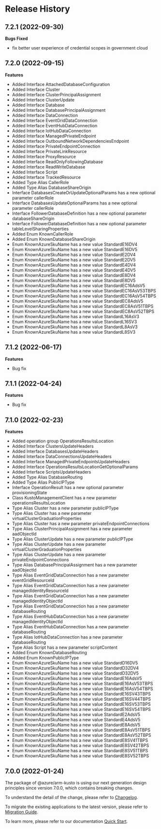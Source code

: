 # Release History

## 7.2.1 (2022-09-30)

**Bugs Fixed**

 -  fix better user experience of credential scopes in government cloud

## 7.2.0 (2022-09-15)
    
**Features**

  - Added Interface AttachedDatabaseConfiguration
  - Added Interface Cluster
  - Added Interface ClusterPrincipalAssignment
  - Added Interface ClusterUpdate
  - Added Interface Database
  - Added Interface DatabasePrincipalAssignment
  - Added Interface DataConnection
  - Added Interface EventGridDataConnection
  - Added Interface EventHubDataConnection
  - Added Interface IotHubDataConnection
  - Added Interface ManagedPrivateEndpoint
  - Added Interface OutboundNetworkDependenciesEndpoint
  - Added Interface PrivateEndpointConnection
  - Added Interface PrivateLinkResource
  - Added Interface ProxyResource
  - Added Interface ReadOnlyFollowingDatabase
  - Added Interface ReadWriteDatabase
  - Added Interface Script
  - Added Interface TrackedResource
  - Added Type Alias CallerRole
  - Added Type Alias DatabaseShareOrigin
  - Interface DatabasesCreateOrUpdateOptionalParams has a new optional parameter callerRole
  - Interface DatabasesUpdateOptionalParams has a new optional parameter callerRole
  - Interface FollowerDatabaseDefinition has a new optional parameter databaseShareOrigin
  - Interface FollowerDatabaseDefinition has a new optional parameter tableLevelSharingProperties
  - Added Enum KnownCallerRole
  - Added Enum KnownDatabaseShareOrigin
  - Enum KnownAzureSkuName has a new value StandardE16DV4
  - Enum KnownAzureSkuName has a new value StandardE16DV5
  - Enum KnownAzureSkuName has a new value StandardE2DV4
  - Enum KnownAzureSkuName has a new value StandardE2DV5
  - Enum KnownAzureSkuName has a new value StandardE4DV4
  - Enum KnownAzureSkuName has a new value StandardE4DV5
  - Enum KnownAzureSkuName has a new value StandardE8DV4
  - Enum KnownAzureSkuName has a new value StandardE8DV5
  - Enum KnownAzureSkuName has a new value StandardEC16AdsV5
  - Enum KnownAzureSkuName has a new value StandardEC16AsV53TBPS
  - Enum KnownAzureSkuName has a new value StandardEC16AsV54TBPS
  - Enum KnownAzureSkuName has a new value StandardEC8AdsV5
  - Enum KnownAzureSkuName has a new value StandardEC8AsV51TBPS
  - Enum KnownAzureSkuName has a new value StandardEC8AsV52TBPS
  - Enum KnownAzureSkuName has a new value StandardL16AsV3
  - Enum KnownAzureSkuName has a new value StandardL16SV3
  - Enum KnownAzureSkuName has a new value StandardL8AsV3
  - Enum KnownAzureSkuName has a new value StandardL8SV3
    
## 7.1.2 (2022-06-17)

**Features**

  - Bug fix   
 
## 7.1.1 (2022-04-24)

**Features**

  - Bug fix   

## 7.1.0 (2022-02-23)
    
**Features**

  - Added operation group OperationsResultsLocation
  - Added Interface ClustersUpdateHeaders
  - Added Interface DatabasesUpdateHeaders
  - Added Interface DataConnectionsUpdateHeaders
  - Added Interface ManagedPrivateEndpointsUpdateHeaders
  - Added Interface OperationsResultsLocationGetOptionalParams
  - Added Interface ScriptsUpdateHeaders
  - Added Type Alias DatabaseRouting
  - Added Type Alias PublicIPType
  - Interface OperationResult has a new optional parameter provisioningState
  - Class KustoManagementClient has a new parameter operationsResultsLocation
  - Type Alias Cluster has a new parameter publicIPType
  - Type Alias Cluster has a new parameter virtualClusterGraduationProperties
  - Type Alias Cluster has a new parameter privateEndpointConnections
  - Type Alias ClusterPrincipalAssignment has a new parameter aadObjectId
  - Type Alias ClusterUpdate has a new parameter publicIPType
  - Type Alias ClusterUpdate has a new parameter virtualClusterGraduationProperties
  - Type Alias ClusterUpdate has a new parameter privateEndpointConnections
  - Type Alias DatabasePrincipalAssignment has a new parameter aadObjectId
  - Type Alias EventGridDataConnection has a new parameter eventGridResourceId
  - Type Alias EventGridDataConnection has a new parameter managedIdentityResourceId
  - Type Alias EventGridDataConnection has a new parameter managedIdentityObjectId
  - Type Alias EventGridDataConnection has a new parameter databaseRouting
  - Type Alias EventHubDataConnection has a new parameter managedIdentityObjectId
  - Type Alias EventHubDataConnection has a new parameter databaseRouting
  - Type Alias IotHubDataConnection has a new parameter databaseRouting
  - Type Alias Script has a new parameter scriptContent
  - Added Enum KnownDatabaseRouting
  - Added Enum KnownPublicIPType
  - Enum KnownAzureSkuName has a new value StandardD16DV5
  - Enum KnownAzureSkuName has a new value StandardD32DV4
  - Enum KnownAzureSkuName has a new value StandardD32DV5
  - Enum KnownAzureSkuName has a new value StandardE16AdsV5
  - Enum KnownAzureSkuName has a new value StandardE16AsV53TBPS
  - Enum KnownAzureSkuName has a new value StandardE16AsV54TBPS
  - Enum KnownAzureSkuName has a new value StandardE16SV43TBPS
  - Enum KnownAzureSkuName has a new value StandardE16SV44TBPS
  - Enum KnownAzureSkuName has a new value StandardE16SV53TBPS
  - Enum KnownAzureSkuName has a new value StandardE16SV54TBPS
  - Enum KnownAzureSkuName has a new value StandardE2AdsV5
  - Enum KnownAzureSkuName has a new value StandardE4AdsV5
  - Enum KnownAzureSkuName has a new value StandardE8AdsV5
  - Enum KnownAzureSkuName has a new value StandardE8AsV51TBPS
  - Enum KnownAzureSkuName has a new value StandardE8AsV52TBPS
  - Enum KnownAzureSkuName has a new value StandardE8SV41TBPS
  - Enum KnownAzureSkuName has a new value StandardE8SV42TBPS
  - Enum KnownAzureSkuName has a new value StandardE8SV51TBPS
  - Enum KnownAzureSkuName has a new value StandardE8SV52TBPS
    
    
## 7.0.0 (2022-01-24)

The package of @azure/arm-kusto is using our next generation design principles since version 7.0.0, which contains breaking changes.

To understand the detail of the change, please refer to [Changelog](https://aka.ms/js-track2-changelog).

To migrate the existing applications to the latest version, please refer to [Migration Guide](https://aka.ms/js-track2-migration-guide).

To learn more, please refer to our documentation [Quick Start](https://aka.ms/js-track2-quickstart).
